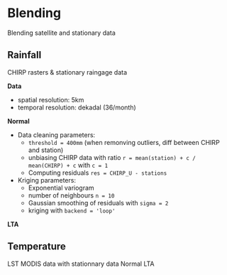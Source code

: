 # Blending

Blending satellite and stationary data

## Rainfall
CHIRP rasters & stationary raingage data

**Data**
- spatial resolution: 5km 
- temporal resolution: dekadal (36/month)

**Normal**

- Data cleaning parameters:
  - `threshold = 400mm` (when remonving outliers, diff between CHIRP and station)
  - unbiasing CHIRP data with ratio `r = mean(station) + c / mean(CHIRP) + c` with `c = 1`
  - Computing residuals `res = CHIRP_U - stations`
- Kriging parameters:
  - Exponential variogram
  - number of neighbours `n = 10`
  - Gaussian smoothing of residuals with `sigma = 2`
  - kriging with `backend = 'loop'`

**LTA**

## Temperature
LST MODIS data with stationnary data
Normal
LTA
